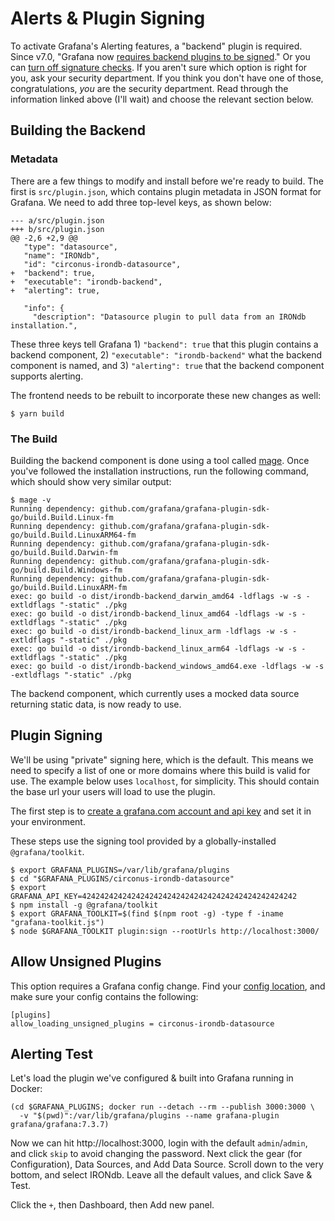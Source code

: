 # Alerts & Plugin Signing

To activate Grafana's Alerting features, a "backend" plugin is required. Since v7.0, "Grafana now [requires backend plugins to be signed](https://grafana.com/docs/grafana/latest/installation/upgrading/#backend-plugins)." Or you can [turn off signature checks](https://grafana.com/docs/grafana/latest/plugins/plugin-signatures/#allow-unsigned-plugins). If you aren't sure which option is right for you, ask your security department. If you think you don't have one of those, congratulations, *you* are the security department. Read through the information linked above (I'll wait) and choose the relevant section below.

## Building the Backend

### Metadata

There are a few things to modify and install before we're ready to build. The first is `src/plugin.json`, which contains plugin metadata in JSON format for Grafana. We need to add three top-level keys, as shown below:

```
--- a/src/plugin.json
+++ b/src/plugin.json
@@ -2,6 +2,9 @@
   "type": "datasource",
   "name": "IRONdb",
   "id": "circonus-irondb-datasource",
+  "backend": true,
+  "executable": "irondb-backend",
+  "alerting": true,

   "info": {
     "description": "Datasource plugin to pull data from an IRONdb installation.",
```

These three keys tell Grafana 1) `"backend": true` that this plugin contains a backend component, 2) `"executable": "irondb-backend"` what the backend component is named, and 3) `"alerting": true` that the backend component supports alerting.

The frontend needs to be rebuilt to incorporate these new changes as well:

```
$ yarn build
```

### The Build

Building the backend component is done using a tool called [mage](https://github.com/magefile/mage#readme). Once you've followed the installation instructions, run the following command, which should show very similar output:

```
$ mage -v
Running dependency: github.com/grafana/grafana-plugin-sdk-go/build.Build.Linux-fm
Running dependency: github.com/grafana/grafana-plugin-sdk-go/build.Build.LinuxARM64-fm
Running dependency: github.com/grafana/grafana-plugin-sdk-go/build.Build.Darwin-fm
Running dependency: github.com/grafana/grafana-plugin-sdk-go/build.Build.Windows-fm
Running dependency: github.com/grafana/grafana-plugin-sdk-go/build.Build.LinuxARM-fm
exec: go build -o dist/irondb-backend_darwin_amd64 -ldflags -w -s -extldflags "-static" ./pkg
exec: go build -o dist/irondb-backend_linux_amd64 -ldflags -w -s -extldflags "-static" ./pkg
exec: go build -o dist/irondb-backend_linux_arm -ldflags -w -s -extldflags "-static" ./pkg
exec: go build -o dist/irondb-backend_linux_arm64 -ldflags -w -s -extldflags "-static" ./pkg
exec: go build -o dist/irondb-backend_windows_amd64.exe -ldflags -w -s -extldflags "-static" ./pkg
```

The backend component, which currently uses a mocked data source returning static data, is now ready to use.

## Plugin Signing

We'll be using "private" signing here, which is the default. This means we need to specify a list of one or more domains where this build is valid for use. The example below uses `localhost`, for simplicity. This should contain the base url your users will load to use the plugin.

The first step is to [create a grafana.com account and api key](https://grafana.com/docs/grafana/latest/developers/plugins/sign-a-plugin/) and set it in your environment.

These steps use the signing tool provided by a globally-installed `@grafana/toolkit`.

```
$ export GRAFANA_PLUGINS=/var/lib/grafana/plugins
$ cd "$GRAFANA_PLUGINS/circonus-irondb-datasource"
$ export GRAFANA_API_KEY=424242424242424242424242424242424242424242424242
$ npm install -g @grafana/toolkit
$ export GRAFANA_TOOLKIT=$(find $(npm root -g) -type f -iname "grafana-toolkit.js")
$ node $GRAFANA_TOOLKIT plugin:sign --rootUrls http://localhost:3000/
```

## Allow Unsigned Plugins

This option requires a Grafana config change. Find your [config location](https://grafana.com/docs/grafana/latest/administration/configuration/), and make sure your config contains the following:

```
[plugins]
allow_loading_unsigned_plugins = circonus-irondb-datasource
```

## Alerting Test

Let's load the plugin we've configured & built into Grafana running in Docker:

```
(cd $GRAFANA_PLUGINS; docker run --detach --rm --publish 3000:3000 \
  -v "$(pwd)":/var/lib/grafana/plugins --name grafana-plugin grafana/grafana:7.3.7)
```

Now we can hit http://localhost:3000, login with the default `admin`/`admin`, and click `skip` to avoid changing the password. Next click the gear (for Configuration), Data Sources, and Add Data Source. Scroll down to the very bottom, and select IRONdb. Leave all the default values, and click Save & Test.

Click the `+`, then Dashboard, then Add new panel.
